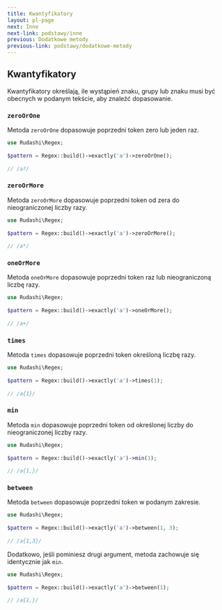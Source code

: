```yaml
---
title: Kwantyfikatory
layout: pl-page
next: Inne
next-link: podstawy/inne
previous: Dodatkowe metody
previous-link: podstawy/dodatkowe-metody
---
```


## Kwantyfikatory

Kwantyfikatory określają, ile wystąpień znaku, grupy lub znaku musi być obecnych w podanym tekście, aby znaleźć dopasowanie.

### `zeroOrOne`

Metoda `zeroOrOne` dopasowuje poprzedni token zero lub jeden raz.

```php
use Rudashi\Regex;
 
$pattern = Regex::build()->exactly('a')->zeroOrOne();
 
// /a?/
```

### `zeroOrMore`

Metoda `zeroOrMore` dopasowuje poprzedni token od zera do nieograniczonej liczby razy.

```php
use Rudashi\Regex;
 
$pattern = Regex::build()->exactly('a')->zeroOrMore();
 
// /a*/
```

### `oneOrMore`

Metoda `oneOrMore` dopasowuje poprzedni token raz lub nieograniczoną liczbę razy.

```php
use Rudashi\Regex;
 
$pattern = Regex::build()->exactly('a')->oneOrMore();
 
// /a+/
```

### `times`

Metoda `times` dopasowuje poprzedni token określoną liczbę razy.

```php
use Rudashi\Regex;
 
$pattern = Regex::build()->exactly('a')->times(1);
 
// /a{1}/
```

### `min`

Metoda `min` dopasowuje poprzedni token od określonej liczby do nieograniczonej liczby razy.

```php
use Rudashi\Regex;
 
$pattern = Regex::build()->exactly('a')->min(1);
 
// /a{1,}/
```

### `between`

Metoda `between` dopasowuje poprzedni token w podanym zakresie.

```php
use Rudashi\Regex;
 
$pattern = Regex::build()->exactly('a')->between(1, 3);
 
// /a{1,3}/
```

Dodatkowo, jeśli pominiesz drugi argument, metoda zachowuje się identycznie jak `min`.

```php
use Rudashi\Regex;
 
$pattern = Regex::build()->exactly('a')->between(1);
 
// /a{1,}/
```
